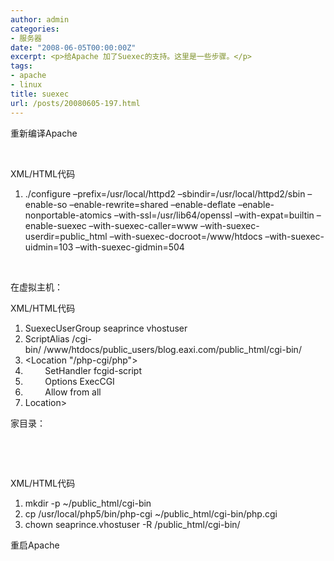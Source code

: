 ```yaml
---
author: admin
categories:
- 服务器
date: "2008-06-05T00:00:00Z"
excerpt: <p>给Apache 加了Suexec的支持。这里是一些步骤。</p>
tags:
- apache
- linux
title: suexec
url: /posts/20080605-197.html
---
```

重新编译Apache

&nbsp;

<div class="codeText">
  <div class="codeHead">
    XML/HTML代码
  </div>
  
  <ol class="dp-xml">
    <li class="alt">
      <span><span>./configure&nbsp;</span><span class="attribute">&#8211;prefix</span><span>=/usr/local/httpd2&nbsp;</span><span class="attribute">&#8211;sbindir</span><span>=/usr/local/httpd2/sbin&nbsp;&#8211;enable-so&nbsp;</span><span class="attribute">&#8211;enable-rewrite</span><span>=</span><span class="attribute-value">shared</span><span>&nbsp;&#8211;enable-deflate&nbsp;&#8211;enable-nonportable-atomics&nbsp;</span><span class="attribute">&#8211;with-ssl</span><span>=/usr/lib64/openssl&nbsp;</span><span class="attribute">&#8211;with-expat</span><span>=</span><span class="attribute-value">builtin</span><span>&nbsp;&#8211;enable-suexec&nbsp;</span><span class="attribute">&#8211;with-suexec-caller</span><span>=</span><span class="attribute-value">www</span><span>&nbsp;</span><span class="attribute">&#8211;with-suexec-userdir</span><span>=</span><span class="attribute-value">public_html</span><span>&nbsp;</span><span class="attribute">&#8211;with-suexec-docroot</span><span>=/www/htdocs&nbsp;</span><span class="attribute">&#8211;with-suexec-uidmin</span><span>=</span><span class="attribute-value">103</span><span>&nbsp;</span><span class="attribute">&#8211;with-suexec-gidmin</span><span>=</span><span class="attribute-value">504</span><span>&nbsp;&nbsp;</span></span>
    </li>
  </ol>
</div>

&nbsp;

在虚拟主机：

<div class="codeText">
  <div class="codeHead">
    XML/HTML代码
  </div>
  
  <ol class="dp-xml">
    <li class="alt">
      <span><span>SuexecUserGroup&nbsp;seaprince&nbsp;vhostuser&nbsp;&nbsp;</span></span>
    </li>
    <li class="">
      <span>ScriptAlias&nbsp;/cgi-bin/&nbsp;/www/htdocs/public_users/blog.eaxi.com/public_html/cgi-bin/&nbsp;&nbsp;</span>
    </li>
    <li class="alt">
      <span><span class="tag"><</span><span class="tag-name">Location</span><span>&nbsp;"/php-cgi/php"</span><span class="tag">></span><span>&nbsp;&nbsp;</span></span>
    </li>
    <li class="">
      <span>&nbsp;&nbsp;&nbsp;&nbsp;&nbsp;&nbsp;&nbsp;&nbsp;SetHandler&nbsp;fcgid-script&nbsp;&nbsp;</span>
    </li>
    <li class="alt">
      <span>&nbsp;&nbsp;&nbsp;&nbsp;&nbsp;&nbsp;&nbsp;&nbsp;Options&nbsp;ExecCGI&nbsp;&nbsp;</span>
    </li>
    <li class="">
      <span>&nbsp;&nbsp;&nbsp;&nbsp;&nbsp;&nbsp;&nbsp;&nbsp;Allow&nbsp;from&nbsp;all&nbsp;&nbsp;</span>
    </li>
    <li class="alt">
      <span><span class="tag"></</span><span class="tag-name">Location</span><span class="tag">></span><span>&nbsp;&nbsp;</span></span>
    </li>
  </ol>
</div>

家目录：

&nbsp;

&nbsp;

<div class="codeText">
  <div class="codeHead">
    XML/HTML代码
  </div>
  
  <ol class="dp-xml">
    <li class="alt">
      <span><span>mkdir&nbsp;-p&nbsp;~/public_html/cgi-bin&nbsp;&nbsp;</span></span>
    </li>
    <li class="">
      <span>cp&nbsp;/usr/local/php5/bin/php-cgi&nbsp;~/public_html/cgi-bin/php.cgi&nbsp;&nbsp;</span>
    </li>
    <li class="alt">
      <span>chown&nbsp;seaprince.vhostuser&nbsp;-R&nbsp;/public_html/cgi-bin/&nbsp;&nbsp;</span>
    </li>
  </ol>
</div>

重启Apache

&nbsp;